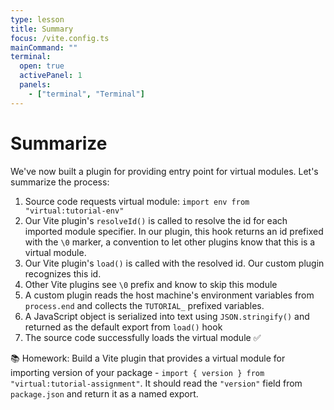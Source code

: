 ```yaml
---
type: lesson
title: Summary
focus: /vite.config.ts
mainCommand: ""
terminal:
  open: true
  activePanel: 1
  panels:
    - ["terminal", "Terminal"]
---
```


# Summarize

We've now built a plugin for providing entry point for virtual modules. Let's summarize the process:

<ol>
  <li>Source code requests virtual module: <code class="whitespace-nowrap">import env from "virtual:tutorial-env"</code>

  <li class="mt2">Our Vite plugin's <code>resolveId()</code> is called to resolve the id for each imported module specifier. In our plugin, this hook returns an id prefixed with the <code>\0</code> marker, a convention to let other plugins know that this is a virtual module.</li>

  <li class="mt2">Our Vite plugin's <code>load()</code> is called with the resolved id. Our custom plugin recognizes this id.</li>

  <li class="mt2">Other Vite plugins see <code>\0</code> prefix and know to skip this module</li>

  <li class="mt2">A custom plugin reads the host machine's environment variables from <code>process.end</code> and collects the <code>TUTORIAL_</code> prefixed variables.</li>

  <li class="mt2">A JavaScript object is serialized into text using <code>JSON.stringify()</code> and returned as the default export from <code>load()</code> hook</li>

  <li class="mt2">The source code successfully loads the virtual module&nbsp;✅</li>
</ol>

📚 Homework: Build a Vite plugin that provides a virtual module for importing version of your package - `import { version } from "virtual:tutorial-assignment"`. It should read the `"version"` field from `package.json` and return it as a named export.
